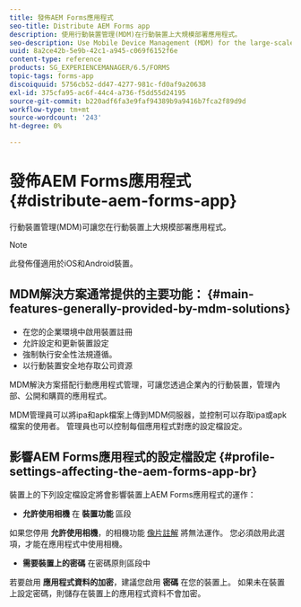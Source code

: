 ```yaml
---
title: 發佈AEM Forms應用程式
seo-title: Distribute AEM Forms app
description: 使用行動裝置管理(MDM)在行動裝置上大規模部署應用程式。
seo-description: Use Mobile Device Management (MDM) for the large-scale deployment of apps on mobile devices.
uuid: 8a2ce42b-5e9b-42c1-a945-c069f6152f6e
content-type: reference
products: SG_EXPERIENCEMANAGER/6.5/FORMS
topic-tags: forms-app
discoiquuid: 5756cb52-dd47-4277-981c-fd0af9a20638
exl-id: 375cfa95-ac6f-44c4-a736-f5dd55d24195
source-git-commit: b220adf6fa3e9faf94389b9a9416b7fca2f89d9d
workflow-type: tm+mt
source-wordcount: '243'
ht-degree: 0%

---
```


# 發佈AEM Forms應用程式 {#distribute-aem-forms-app}

行動裝置管理(MDM)可讓您在行動裝置上大規模部署應用程式。

>[!NOTE]
>
>此發佈僅適用於iOS和Android裝置。

## MDM解決方案通常提供的主要功能： {#main-features-generally-provided-by-mdm-solutions}

* 在您的企業環境中啟用裝置註冊
* 允許設定和更新裝置設定
* 強制執行安全性法規遵循。
* 以行動裝置安全地存取公司資源

MDM解決方案搭配行動應用程式管理，可讓您透過企業內的行動裝置，管理內部、公開和購買的應用程式。

MDM管理員可以將ipa和apk檔案上傳到MDM伺服器，並控制可以存取ipa或apk檔案的使用者。 管理員也可以控制每個應用程式對應的設定檔設定。

## 影響AEM Forms應用程式的設定檔設定 {#profile-settings-affecting-the-aem-forms-app-br}

裝置上的下列設定檔設定將會影響裝置上AEM Forms應用程式的運作：

* **允許使用相機** 在 **裝置功能** 區段

如果您停用 **允許使用相機**，的相機功能 [像片註解](/help/forms/using/add-attachments.md) 將無法運作。 您必須啟用此選項，才能在應用程式中使用相機。

* **需要裝置上的密碼** 在密碼原則區段中

若要啟用 **應用程式資料的加密**，建議您啟用 **密碼** 在您的裝置上。 如果未在裝置上設定密碼，則儲存在裝置上的應用程式資料不會加密。
